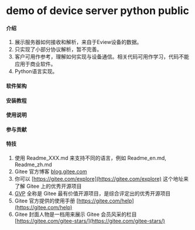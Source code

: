 # demo of device server python public

#### 介绍
1. 展示服务器如何接收和解析，来自于Eview设备的数据。
2. 只实现了小部分协议解析，暂不完善。
3. 客户可用作参考，理解如何实现与设备通信。相关代码可用作学习，代码不能应用于商业软件。
4. Python语言实现。

#### 软件架构



#### 安装教程


#### 使用说明



#### 参与贡献



#### 特技

1.  使用 Readme\_XXX.md 来支持不同的语言，例如 Readme\_en.md, Readme\_zh.md
2.  Gitee 官方博客 [blog.gitee.com](https://blog.gitee.com)
3.  你可以 [https://gitee.com/explore](https://gitee.com/explore) 这个地址来了解 Gitee 上的优秀开源项目
4.  [GVP](https://gitee.com/gvp) 全称是 Gitee 最有价值开源项目，是综合评定出的优秀开源项目
5.  Gitee 官方提供的使用手册 [https://gitee.com/help](https://gitee.com/help)
6.  Gitee 封面人物是一档用来展示 Gitee 会员风采的栏目 [https://gitee.com/gitee-stars/](https://gitee.com/gitee-stars/)
